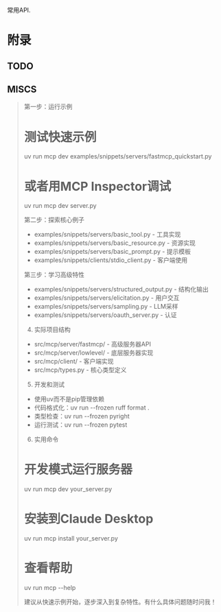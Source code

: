 
常用API.






# 附录

## TODO

## MISCS

>  第一步：运行示例
>  # 测试快速示例
>  uv run mcp dev examples/snippets/servers/fastmcp_quickstart.py
>
>  # 或者用MCP Inspector调试
>  uv run mcp dev server.py
>
>  第二步：探索核心例子
>  - examples/snippets/servers/basic_tool.py - 工具实现
>  - examples/snippets/servers/basic_resource.py - 资源实现
>  - examples/snippets/servers/basic_prompt.py - 提示模板
>  - examples/snippets/clients/stdio_client.py - 客户端使用
>
>  第三步：学习高级特性
>  - examples/snippets/servers/structured_output.py - 结构化输出
>  - examples/snippets/servers/elicitation.py - 用户交互
>  - examples/snippets/servers/sampling.py - LLM采样
>  - examples/snippets/servers/oauth_server.py - 认证
>
>  4. 实际项目结构
>
>  - src/mcp/server/fastmcp/ - 高级服务器API
>  - src/mcp/server/lowlevel/ - 底层服务器实现
>  - src/mcp/client/ - 客户端实现
>  - src/mcp/types.py - 核心类型定义
>
>  5. 开发和测试
>
>  - 使用uv而不是pip管理依赖
>  - 代码格式化：uv run --frozen ruff format .
>  - 类型检查：uv run --frozen pyright
>  - 运行测试：uv run --frozen pytest
>
>  6. 实用命令
>
>  # 开发模式运行服务器
>  uv run mcp dev your_server.py
>
>  # 安装到Claude Desktop
>  uv run mcp install your_server.py
>
>  # 查看帮助
>  uv run mcp --help
>
>  建议从快速示例开始，逐步深入到复杂特性。有什么具体问题随时问我！

